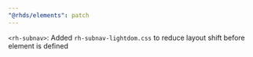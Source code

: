 ```yaml
---
"@rhds/elements": patch
---
```


`<rh-subnav>`: Added `rh-subnav-lightdom.css` to reduce layout shift before element is defined
